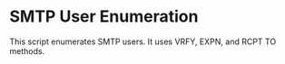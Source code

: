 # SMTP User Enumeration

This script enumerates SMTP users. It uses VRFY, EXPN, and RCPT TO methods.
